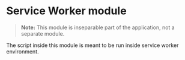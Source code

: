 # Service Worker module

> **Note:** This module is inseparable part of the application, not a separate module.

The script inside this module is meant to be run inside service worker environment.
